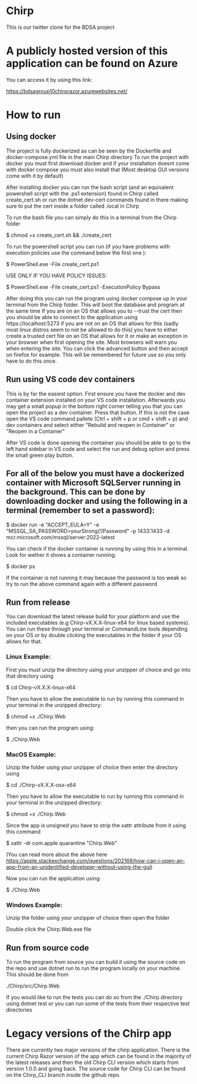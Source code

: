 # Chirp
This is our twitter clone for the BDSA project

# A publicly hosted version of this application can be found on Azure
You can access it by using this link:  

https://bdsagroup10chirprazor.azurewebsites.net/  

# How to run
## Using docker
The project is fully dockerized as can be seen by the Dockerfile and docker-compose.yml file in the main Chirp directory
To run the project with docker you must first download docker and if your installation doesnt come with docker compose you must also install that (Most desktop GUI versions come with it by default)  

After installing docker you can run the bash script (and an equivalent powershell script with the .ps1 extension) found in Chirp called create_cert.sh or run the dotnet dev-cert commands found in there making sure to put the cert inside a folder called .local in Chirp  

To run the bash file you can simply do this in a terminal from the Chirp folder  

\$ chmod +x create_cert.sh && ./create_cert  

To run the powershell script you can run (if you have problems with execution policies use the command below the first one ):  

\$ PowerShell.exe -File create_cert.ps1  

USE ONLY IF YOU HAVE POLICY ISSUES:  

\$ PowerShell.exe -File create_cert.ps1 -ExecutionPolicy Bypass  

After doing this you can run the program using docker compose up in your terminal from the Chirp folder. This will boot the database and program at the same time
If you are on an OS that allows you to --trust the cert then you should be able to connect to the application using https://localhost:5273 if you are not on an OS that allows for this (sadly most linux distros seem to not be allowed to do this) you have to either create a trusted cert file on an OS that allows for it or make an exception in your browser when first opening the site. Most browsers will warn you when entering the site. You can click the advanced button and then accept on firefox for example. This will be remembered for future use so you only have to do this once.  


## Run using VS code dev containers
This is by far the easiest option. First ensure you have the docker and dev container extension installed on your VS code installation. Afterwards you may get a small popup in the bottom right corner telling you that you can open the project as a dev container. Press that button. If this is not the case open the VS code command pallete (Ctrl + shift + p or cmd + shift + p) and dev containers and select either "Rebuild and reopen in Container" or "Reopen in a Container"  

After VS code is done opening the container you should be able to go to the left hand sidebar in VS code and select the run and debug option and press the small green play button.  

## For all of the below you must have a dockerized container with Microsoft SQLServer running in the background. This can be done by downloading docker and using the following in a terminal (remember to set a password):
\$ docker run -e "ACCEPT_EULA=Y" -e "MSSQL_SA_PASSWORD=yourStrong(!)Password" -p 1433:1433 -d mcr.microsoft.com/mssql/server:2022-latest  

You can check if the docker container is running by using this in a terminal. Look for wether it shows a container running:  

\$ docker ps  

If the container is not running it may because the password is too weak so try to run the above command again with a different password

## Run from release
You can download the latest release build for your platform and use the included executables (e.g Chirp-vX.X.X-linux-x64 for linux based systems). You can run these through your terminal or CommandLine tools depending on your OS or by double clicking the executables in the folder if your OS allows for that.

### Linux Example:
First you must unzip the directory using your unzipper of choice and go into that directory using  

\$ cd Chirp-vX.X.X-linux-x64  

Then you have to allow the executable to run by running this command in your terminal in the unzipped directory:  

\$ chmod +x ./Chirp.Web  

then you can run the program using:  

\$ ./Chirp.Web  

### MacOS Example:
Unzip the folder using your unzipper of choice then enter the directory using  

\$ cd ./Chirp-vX.X.X-osx-x64  

Then you have to allow the executable to run by running this command in your terminal in the unzipped directory:  

\$ chmod +x ./Chirp.Web  

Since the app is unsigned you have to strip the xattr attribute from it using this command  

\$ xattr -dr com.apple.quarantine "Chirp.Web"  

(You can read more about the above here https://apple.stackexchange.com/questions/202169/how-can-i-open-an-app-from-an-unidentified-developer-without-using-the-gui)  

Now you can run the application using:  

\$ ./Chirp.Web  

### Windows Example:
Unzip the folder using your unzipper of choice then open the folder  

Double click the Chirp.Web.exe file  

## Run from source code
To run the program from source you can build it using the source code on the repo and use dotnet run to run the program locally on your machine. This should be done from  

./Chirp/src/Chirp.Web  

If you would like to run the tests you can do so from the ./Chirp directory using dotnet test or you can run some of the tests from their respective test directories  

# Legacy versions of the Chirp app
There are currently two major versions of the chirp application. There is the current Chirp Razor version of the app which can be found in the majority of the latest releases and then the old Chirp CLI version which starts from version 1.0.0 and going back. The source code for Chirp CLI can be found on the Chirp_CLI branch inside the github repo.
